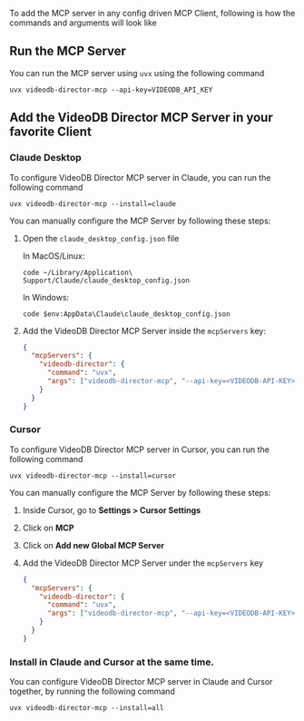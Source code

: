 To add the MCP server in any config driven MCP Client, following is how the commands and arguments will look like

## Run the MCP Server
You can run the MCP server using `uvx` using the following command

```
uvx videodb-director-mcp --api-key=VIDEODB_API_KEY
```

## Add the VideoDB Director MCP Server in your favorite Client

### Claude Desktop

To configure VideoDB Director MCP server in Claude, you can run the following command

```uvx videodb-director-mcp --install=claude```

You can manually configure the MCP Server by following these steps:

1. Open the `claude_desktop_config.json` file

   In MacOS/Linux:

   ```
   code ~/Library/Application\ Support/Claude/claude_desktop_config.json
   ```

   In Windows:

   ```
   code $env:AppData\Claude\claude_desktop_config.json
   ```

2. Add the VideoDB Director MCP Server inside the `mcpServers` key:

   ```json
   {
     "mcpServers": {
       "videodb-director": {
         "command": "uvx",
         "args": ["videodb-director-mcp", "--api-key=<VIDEODB-API-KEY>"]
       }
     }
   }
   ```

### Cursor

To configure VideoDB Director MCP server in Cursor, you can run the following command

```uvx videodb-director-mcp --install=cursor```

You can manually configure the MCP Server by following these steps:

1. Inside Cursor, go to **Settings > Cursor Settings**
2. Click on **MCP**
3. Click on **Add new Global MCP Server**
4. Add the VideoDB Director MCP Server under the `mcpServers` key

   ```json
   {
     "mcpServers": {
       "videodb-director": {
         "command": "uvx",
         "args": ["videodb-director-mcp", "--api-key=<VIDEODB-API-KEY>"]
       }
     }
   }
   ```

### Install in Claude and Cursor at the same time.
You can configure VideoDB Director MCP server in Claude and Cursor together, by running the following command

```uvx videodb-director-mcp --install=all```
